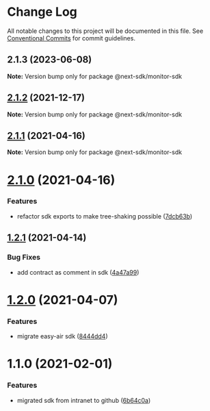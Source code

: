# Change Log

All notable changes to this project will be documented in this file.
See [Conventional Commits](https://conventionalcommits.org) for commit guidelines.

## 2.1.3 (2023-06-08)

**Note:** Version bump only for package @next-sdk/monitor-sdk

## [2.1.2](https://github.com/easyops-cn/next-providers/compare/@next-sdk/monitor-sdk@2.1.1...@next-sdk/monitor-sdk@2.1.2) (2021-12-17)

**Note:** Version bump only for package @next-sdk/monitor-sdk

## [2.1.1](https://github.com/easyops-cn/next-providers/compare/@next-sdk/monitor-sdk@2.1.0...@next-sdk/monitor-sdk@2.1.1) (2021-04-16)

**Note:** Version bump only for package @next-sdk/monitor-sdk

# [2.1.0](https://github.com/easyops-cn/next-providers/compare/@next-sdk/monitor-sdk@1.2.1...@next-sdk/monitor-sdk@2.1.0) (2021-04-16)

### Features

- refactor sdk exports to make tree-shaking possible ([7dcb63b](https://github.com/easyops-cn/next-providers/commit/7dcb63bad6a7e6357c1c14ce9cf3ff9152c0c632))

## [1.2.1](https://github.com/easyops-cn/next-providers/compare/@next-sdk/monitor-sdk@1.2.0...@next-sdk/monitor-sdk@1.2.1) (2021-04-14)

### Bug Fixes

- add contract as comment in sdk ([4a47a99](https://github.com/easyops-cn/next-providers/commit/4a47a99b3ed7f3a366ba64121b71d9f27d07148d))

# [1.2.0](https://github.com/easyops-cn/next-providers/compare/@next-sdk/monitor-sdk@1.1.0...@next-sdk/monitor-sdk@1.2.0) (2021-04-07)

### Features

- migrate easy-air sdk ([8444dd4](https://github.com/easyops-cn/next-providers/commit/8444dd49781a24e06d34d1b2581299030978e1c9))

# 1.1.0 (2021-02-01)

### Features

- migrated sdk from intranet to github ([6b64c0a](https://github.com/easyops-cn/next-providers/commit/6b64c0af35b7ac5b7df5459aa577b87e84d75aa0))
